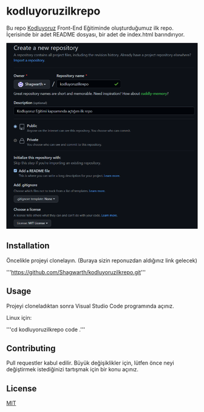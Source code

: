 # kodluyoruzilkrepo

Bu repo [Kodluyoruz](https://www.kodluyoruz.org/) Front-End Eğitiminde oluşturduğumuz ilk repo. İçerisinde bir adet README dosyası, bir adet de index.html barındırıyor.

![ekrangörüntüsü](img/repo.png)

## Installation

Öncelikle projeyi clonelayın. (Buraya sizin reponuzdan aldığınız link gelecek)

'''https://github.com/Shagwarth/kodluyoruzilkrepo.git'''

## Usage

Projeyi cloneladıktan sonra Visual Studio Code programında açınız.

Linux için:

'''cd kodluyoruzilkrepo
    code .'''

## Contributing

Pull requestler kabul edilir. Büyük değişiklikler için, lütfen önce neyi değiştirmek istediğinizi tartışmak için bir konu açınız.

## License

[MIT](https://choosealicense.com/licenses/mit/)
